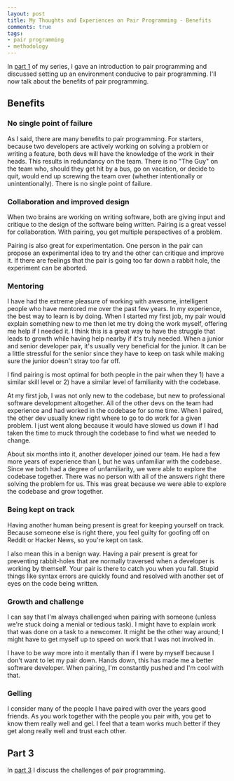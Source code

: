 ```yaml
---
layout: post
title: My Thoughts and Experiences on Pair Programming - Benefits
comments: true
tags:
- pair programming
- methodology
---
```


In [part 1](../10/My-Thoughts-And-Experiences-On-Pair-Programming-Intro.html) of my series, I gave an introduction to pair programming and discussed setting up an environment conducive to pair programming. I'll now talk about the benefits of pair programming.

## Benefits

###  No single point of failure

As I said, there are many benefits to pair programming. For starters, because two developers are actively working on solving a problem or writing a feature, both devs will have the knowledge of the work in their heads. This results in redundancy on the team. There is no "The Guy" on the team who, should they get hit by a bus, go on vacation, or decide to quit, would end up screwing the team over (whether intentionally or unintentionally). There is no single point of failure.

### Collaboration and improved design

When two brains are working on writing software, both are giving input and critique to the design of the software being written. Pairing is a great vessel for collaboration. With pairing, you get multiple perspectives of a problem.

Pairing is also great for experimentation. One person in the pair can propose an experimental idea to try and the other can critique and improve it. If there are feelings that the pair is going too far down a rabbit hole, the experiment can be aborted.

### Mentoring

I have had the extreme pleasure of working with awesome, intelligent people who have mentored me over the past few years. In my experience, the best way to learn is by doing. When I started my first job, my pair would explain something new to me then let me try doing the work myself, offering me help if I needed it. I think this is a great way to have the struggle that leads to growth while having help nearby if it's truly needed. When a junior and senior developer pair, it's usually very beneficial for the junior. It can be a little stressful for the senior since they have to keep on task while making sure the junior doesn't stray too far off.

I find pairing is most optimal for both people in the pair when they 1) have a similar skill level or 2) have a similar level of familiarity with the codebase. 

At my first job, I was not only new to the codebase, but new to professional software development altogether. All of the other devs on the team had experience and had worked in the codebase for some time. When I paired, the other dev usually knew right where to go to do work for a given problem. I just went along because it would have slowed us down if I had taken the time to muck through the codebase to find what we needed to change.

About six months into it, another developer joined our team. He had a few more years of experience than I, but he was unfamiliar with the codebase. Since we both had a degree of unfamiliarity, we were able to explore the codebase together. There was no person with all of the answers right there solving the problem for us. This was great because we were able to explore the codebase and grow together.

### Being kept on track

Having another human being present is great for keeping yourself on track. Because someone else is right there, you feel guilty for goofing off on Reddit or Hacker News, so you're kept on task. 

I also mean this in a benign way. Having a pair present is great for preventing rabbit-holes that are normally traversed when a developer is working by themself. Your pair is there to catch you when you fall. Stupid things like syntax errors are quickly found and resolved with another set of eyes on the code being written. 

### Growth and challenge

I can say that I'm always challenged when pairing with someone (unless we're stuck doing a menial or tedious task). I might have to explain work that was done on a task to a newcomer. It might be the other way around; I might have to get myself up to speed on work that I was not involved in.

I have to be way more into it mentally than if I were by myself because I don't want to let my pair down. Hands down, this has made me a better software developer. When pairing, I'm constantly pushed and I'm cool with that. 

### Gelling

I consider many of the people I have paired with over the years good friends. As you work together with the people you pair with, you get to know them really well and gel. I feel that a team works much better if they get along really well and trust each other.

## Part 3

In [part 3](../12/My-Thoughts-And-Experiences-On-Pair-Programming-Challenges.html) I discuss the challenges of pair programming.
